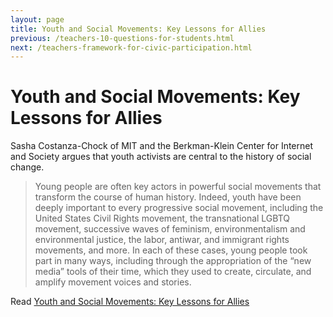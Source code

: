 ```yaml
---
layout: page
title: Youth and Social Movements: Key Lessons for Allies
previous: /teachers-10-questions-for-students.html
next: /teachers-framework-for-civic-participation.html
---
```


Youth and Social Movements: Key Lessons for Allies
=================

Sasha Costanza-Chock of MIT and the Berkman-Klein Center for Internet and Society argues that youth activists are central to the history of social change. 

> Young people are often key actors in powerful social movements that transform the course of human history. Indeed, youth have been deeply important to every progressive social movement, including the United States Civil Rights movement, the transnational LGBTQ movement, successive waves of feminism, environmentalism and environmental justice, the labor, antiwar, and immigrant rights movements, and more. In each of these cases, young people took part in many ways, including through the appropriation of the “new media” tools of their time, which they used to create, circulate, and amplify movement voices and
stories.

Read [Youth and Social Movements: Key Lessons for Allies](http://cyber.harvard.edu/sites/cyber.harvard.edu/files/KBWYouthandSocialMovements2012_0.pdf)
